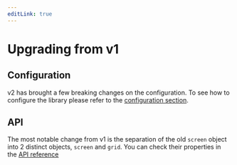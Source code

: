 ```yaml
---
editLink: true
---
```


# Upgrading from v1

## Configuration
v2 has brought a few breaking changes on the configuration.
To see how to configure the library please refer to the [configuration section](/vue-screen/guide/configuration/composition-api).<br>

## API

The most notable change from v1 is the separation of the old `screen` object into 2 distinct objects, `screen` and `grid`.
You can check their properties in the [API reference](/vue-screen/api)